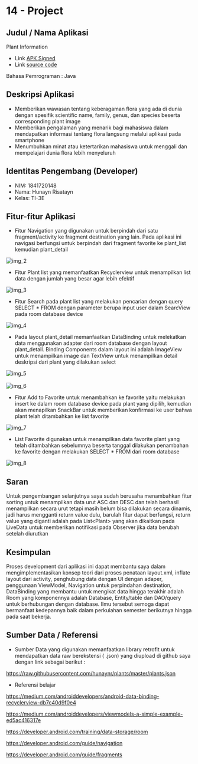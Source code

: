 # 14 - Project

## Judul / Nama Aplikasi

Plant Information

- Link [APK Signed](https://github.com/hunaynr/mobile-3e-18/tree/master/src/14_project/app/release/Plant.apk)
- Link [source code](https://github.com/hunaynr/mobile-3e-18/tree/master/src/14_project)

Bahasa Pemrograman : Java

## Deskripsi Aplikasi

- Memberikan wawasan tentang keberagaman flora yang ada di dunia dengan spesifik scientific name, family, genus, dan species beserta corresponding plant image
- Memberikan pengalaman yang menarik bagi mahasiswa dalam mendapatkan informasi tentang flora langsung melalui aplikasi pada smartphone
- Menumbuhkan minat atau ketertarikan mahasiswa untuk menggali dan mempelajari dunia flora lebih menyeluruh

## Identitas Pengembang (Developer)

- NIM: 1841720148
- Nama: Hunayn Risatayn
- Kelas: TI-3E

## Fitur-fitur Aplikasi

- Fitur Navigation yang digunakan untuk berpindah dari satu fragment/activity ke fragment destination yang lain. Pada aplikasi ini navigasi berfungsi untuk berpindah dari fragment favorite ke plant_list kemudian plant_detail<br>

![img_2](img/img_2.PNG)<br>

- Fitur Plant list yang memanfaatkan Recyclerview untuk menampilkan list data dengan jumlah yang besar agar lebih efektif<br>

![img_3](img/img_3.PNG)<br>

- Fitur Search pada plant list yang melakukan pencarian dengan query SELECT * FROM dengan parameter berupa input user dalam SearcView pada room database device<br>

![img_4](img/img_4.PNG)<br>

- Pada layout plant_detail memanfaatkan DataBinding untuk melekatkan data menggunakan adapter dari room database dengan layout plant_detail. Binding Components dalam layout ini adalah ImageView untuk menampilkan image dan TextView untuk menampilkan detail deskripsi dari plant yang dilakukan select<br>

![img_5](img/img_5.PNG)<br><br>
![img_6](img/img_6.PNG)<br>

- Fitur Add to Favorite untuk menambahkan ke favorite yaitu melakukan insert ke dalam room database device pada plant yang dipilih, kemudian akan menapilkan SnackBar untuk memberikan konfirmasi ke user bahwa plant telah ditambahkan ke list favorite<br>

![img_7](img/img_7.PNG)<br>

- List Favorite digunakan untuk menampilkan data favorite plant yang telah ditambahkan sebelumnya beserta tanggal dilakukan penambahan ke favorite dengan melakukan SELECT * FROM dari room database

![img_8](img/img_8.PNG)<br>

## Saran

Untuk pengembangan selanjutnya saya sudah berusaha menambahkan fitur sorting untuk menampilkan data urut ASC dan DESC dan telah berhasil menampilkan secara urut tetapi masih belum bisa dilakukan secara dinamis, jadi harus mengganti return value dulu, barulah fitur dapat berfungsi, return value yang diganti adalah pada List\<Plant\> yang akan dikaitkan pada LiveData untuk memberikan notifikasi pada Observer jika data berubah setelah diurutkan<br>

## Kesimpulan

Proses development dari aplikasi ini dapat membantu saya dalam mengimplementasikan konsep teori dari proses penataan layout.xml, inflate layout dari activity, penghubung data dengan UI dengan adaper, penggunaan ViewModel, Navigation untuk perpindahan destination, DataBinding yang membantu untuk mengikat data hingga terakhir adalah Room yang komponennya adalah Database, Entity/table dan DAO/query untuk berhubungan dengan database. Ilmu tersebut semoga dapat bermanfaat kedepannya baik dalam perkuiahan semester berikutnya hingga pada saat bekerja.<br>

## Sumber Data / Referensi 

- Sumber Data yang digunakan memanfaatkan library retrofit untuk mendapatkan data raw berekstensi ( .json) yang diupload di github saya dengan link sebagai berikut :<br>

https://raw.githubusercontent.com/hunaynr/plants/master/plants.json

- Referensi belajar

https://medium.com/androiddevelopers/android-data-binding-recyclerview-db7c40d9f0e4 <br>

https://medium.com/androiddevelopers/viewmodels-a-simple-example-ed5ac416317e <br>

https://developer.android.com/training/data-storage/room <br>

https://developer.android.com/guide/navigation <br>

https://developer.android.com/guide/fragments <br>